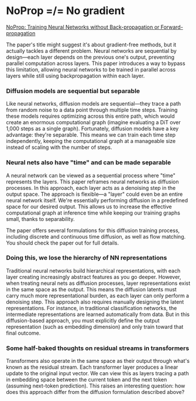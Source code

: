 # NoProp =/= No gradient
[NoProp: Training Neural Networks without Back-propagation or Forward-propagation](https://arxiv.org/html/2503.24322v1)

The paper's title might suggest it's about gradient-free methods, but it actually tackles a different problem. Neural networks are sequential by design—each layer depends on the previous one's output, preventing parallel computation across layers. This paper introduces a way to bypass this limitation, allowing neural networks to be trained in parallel across layers while still using backpropagation within each layer.

### Diffusion models are sequential but separable
Like neural networks, diffusion models are sequential—they trace a path from random noise to a data point through multiple time steps. Training these models requires optimizing across this entire path, which would create an enormous computational graph (imagine evaluating a DiT over 1,000 steps as a single graph).
Fortunately, diffusion models have a key advantage: they're separable. This means we can train each time step independently, keeping the computational graph at a manageable size instead of scaling with the number of steps.

### Neural nets also have "time" and can be made separable
A neural network can be viewed as a sequential process where "time" represents the layers. This paper reframes neural networks as diffusion processes. In this approach, each layer acts as a denoising step in the output space.
The approach is flexible—a "layer" could even be an entire neural network itself. We're essentially performing diffusion in a predefined space for our desired output. This allows us to increase the effective computational graph at inference time while keeping our training graphs small, thanks to separability.

The paper offers several formulations for this diffusion training process, including discrete and continuous time diffusion, as well as flow matching. You should check the paper out for full details.

### Doing this, we lose the hierarchy of NN representations
Traditional neural networks build hierarchical representations, with each layer creating increasingly abstract features as you go deeper. However, when treating neural nets as diffusion processes, layer representations exist in the same space as the output. This means the diffusion latents must carry much more representational burden, as each layer can only perform a denoising step.
This approach also requires manually designing the latent representations. For instance, in traditional classification networks, the intermediate representations are learned automatically from data. But in this diffusion-based approach, you must explicitly define the output representation (such as embedding dimension) and only train toward that final outcome.

### Some half-baked thoughts on residual streams in transformers
Transformers also operate in the same space as their output through what's known as the residual stream. Each transformer layer produces a linear update to the original input vector. We can view this as layers tracing a path in embedding space between the current token and the next token (assuming next-token prediction). This raises an interesting question: how does this approach differ from the diffusion formulation described above?

